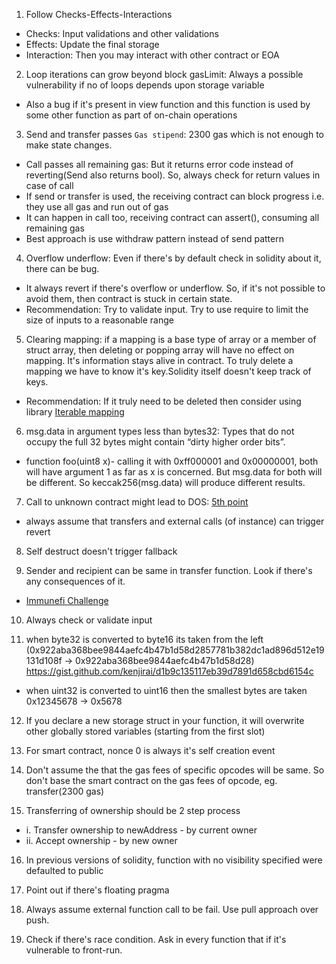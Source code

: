 1. Follow Checks-Effects-Interactions
- Checks: Input validations and other validations
- Effects: Update the final storage
- Interaction: Then you may interact with other contract or EOA

2. Loop iterations can grow beyond block gasLimit: Always a possible vulnerability if no of loops depends upon storage variable
- Also a bug if it's present in view function and this function is used by some other function as part of on-chain operations

3. Send and transfer passes `Gas stipend`: 2300 gas which is not enough to make state changes.
- Call passes all remaining gas: But it returns error code instead of reverting(Send also returns bool). So, always check for return values in case of call
- If send or transfer is used, the receiving contract can block progress i.e. they use all gas and run out of gas
- It can happen in call too, receiving contract can assert(), consuming all remaining gas
- Best approach is use withdraw pattern instead of send pattern

4. Overflow underflow: Even if there's by default check in solidity about it, there can be bug.
- It always revert if there's overflow or underflow. So, if it's not possible to avoid them, then contract is stuck in certain state.
- Recommendation: Try to validate input. Try to use require to limit the size of inputs to a reasonable range

5. Clearing mapping: if a mapping is a base type of array or a member of struct array, then deleting or popping array will have no effect on mapping. It's information stays alive in contract. To truly delete a mapping we have to know it's key.Solidity itself doesn't keep track of keys.
- Recommendation: If it truly need to be deleted then consider using library [Iterable mapping](https://github.com/ethereum/dapp-bin/blob/master/library/iterable_mapping.sol)

6. msg.data in argument types less than bytes32: Types that do not occupy the full 32 bytes might contain “dirty higher order bits”.
- function foo(uint8 x)- calling it with 0xff000001 and 0x00000001, both will have argument 1 as far as x is concerned. But msg.data for both will be different. So keccak256(msg.data) will produce different results.

7. Call to unknown contract might lead to DOS: [5th point](https://medium.com/loom-network/how-to-secure-your-smart-contracts-6-solidity-vulnerabilities-and-how-to-avoid-them-part-2-730db0aa4834)
- always assume that transfers and external calls (of instance) can trigger revert

8. Self destruct doesn't trigger fallback

9. Sender and recipient can be same in transfer function. Look if there's any consequences of it.
- [Immunefi Challenge](https://twitter.com/immunefi/status/1602785563836547073?s=20&t=Wma_twA5EfHcHo5cmM7s2w)

10. Always check or validate input

11. when byte32 is converted to byte16 its taken from the left (0x922aba368bee9844aefc4b47b1d58d2857781b382dc1ad896d512e19131d108f -> 0x922aba368bee9844aefc4b47b1d58d28) https://gist.github.com/kenjirai/d1b9c135117eb39d7891d658cbd6154c
- when uint32 is converted to uint16 then the smallest bytes are taken 0x12345678 -> 0x5678

12. If you declare a new storage struct in your function, it will overwrite other globally stored variables (starting from the first slot)

13. For smart contract, nonce 0 is always it's self creation event

14. Don't assume the that the gas fees of specific opcodes will be same. So don't base the smart contract on the gas fees of opcode, eg. transfer(2300 gas)

15. Transferring of ownership should be 2 step process
- i. Transfer ownership to newAddress - by current owner
- ii. Accept ownership - by new owner

16. In previous versions of solidity, function with no visibility specified were defaulted to public

17. Point out if there's floating pragma

18. Always assume external function call to be fail. Use pull approach over push.

19. Check if there's race condition. Ask in every function that if it's vulnerable to front-run.

